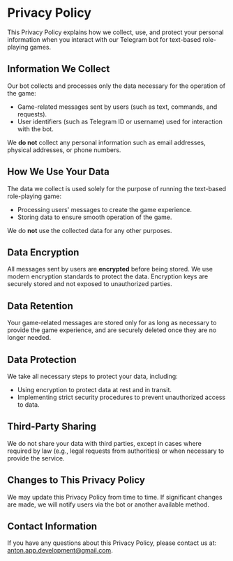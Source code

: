 # Privacy Policy

This Privacy Policy explains how we collect, use, and protect your personal information when you interact with our Telegram bot for text-based role-playing games.

## Information We Collect

Our bot collects and processes only the data necessary for the operation of the game:

- Game-related messages sent by users (such as text, commands, and requests).
- User identifiers (such as Telegram ID or username) used for interaction with the bot.

We **do not** collect any personal information such as email addresses, physical addresses, or phone numbers.

## How We Use Your Data

The data we collect is used solely for the purpose of running the text-based role-playing game:

- Processing users' messages to create the game experience.
- Storing data to ensure smooth operation of the game.

We do **not** use the collected data for any other purposes.

## Data Encryption

All messages sent by users are **encrypted** before being stored. We use modern encryption standards to protect the data. Encryption keys are securely stored and not exposed to unauthorized parties.

## Data Retention

Your game-related messages are stored only for as long as necessary to provide the game experience, and are securely deleted once they are no longer needed.

## Data Protection

We take all necessary steps to protect your data, including:

- Using encryption to protect data at rest and in transit.
- Implementing strict security procedures to prevent unauthorized access to data.

## Third-Party Sharing

We do not share your data with third parties, except in cases where required by law (e.g., legal requests from authorities) or when necessary to provide the service.

## Changes to This Privacy Policy

We may update this Privacy Policy from time to time. If significant changes are made, we will notify users via the bot or another available method.

## Contact Information

If you have any questions about this Privacy Policy, please contact us at: anton.app.development@gmail.com.